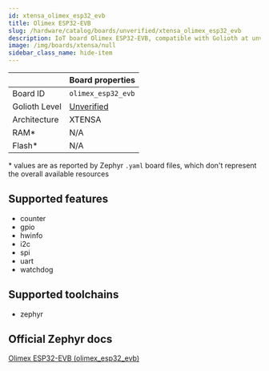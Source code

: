 ```yaml
---
id: xtensa_olimex_esp32_evb
title: Olimex ESP32-EVB
slug: /hardware/catalog/boards/unverified/xtensa_olimex_esp32_evb
description: IoT board Olimex ESP32-EVB, compatible with Golioth at unverified level.
image: /img/boards/xtensa/null
sidebar_class_name: hide-item
---
```


[//]: # (This is an auto-generated file, do not edit! Changes to it will be lost upon re-generation)



|                | Board properties     |
| -------------  | -------------------- |
| Board ID       | `olimex_esp32_evb` |
| Golioth Level  | [Unverified](/hardware#unverified-boards) |
| Architecture   | XTENSA |
| RAM*           | N/A |
| Flash*         | N/A |

\* values are as reported by Zephyr `.yaml` board files, which don't represent the overall available resources



## Supported features

* counter
* gpio
* hwinfo
* i2c
* spi
* uart
* watchdog

## Supported toolchains

* zephyr

## Official Zephyr docs

[Olimex ESP32-EVB (olimex_esp32_evb)](https://docs.zephyrproject.org/latest/boards/xtensa/olimex_esp32_evb/doc/index.html)
